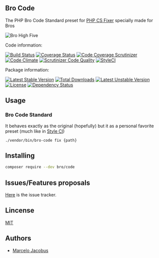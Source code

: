 Bro Code
-----------------

The PHP Bro Code Standard preset for [PHP CS Fixer](https://github.com/FriendsOfPHP/PHP-CS-Fixer/tree/master) specially made for Bros

![Bro High Five](https://github.com/mjacobus/bro-code/blob/master/img/bro-high-five.jpg)

Code information:

[![Build Status](https://travis-ci.org/mjacobus/bro-code.svg?branch=master)](https://travis-ci.org/mjacobus/bro-code)
[![Coverage Status](https://coveralls.io/repos/mjacobus/bro-code/badge.png?branch=master)](https://coveralls.io/r/mjacobus/bro-code?branch=master)
[![Code Coverage Scrutinizer](https://scrutinizer-ci.com/g/mjacobus/bro-code/badges/coverage.png?b=master)](https://scrutinizer-ci.com/g/mjacobus/bro-code/?branch=master)
[![Code Climate](https://codeclimate.com/github/mjacobus/bro-code.png)](https://codeclimate.com/github/mjacobus/bro-code)
[![Scrutinizer Code Quality](https://scrutinizer-ci.com/g/mjacobus/bro-code/badges/quality-score.png?b=master)](https://scrutinizer-ci.com/g/mjacobus/bro-code/?branch=master)
[![StyleCI](https://styleci.io/repos/65389874/shield)](https://styleci.io/repos/65389874)

Package information:

[![Latest Stable Version](https://poser.pugx.org/bro/code/v/stable.svg)](https://packagist.org/packages/bro/code)
[![Total Downloads](https://poser.pugx.org/bro/code/downloads.svg)](https://packagist.org/packages/bro/code)
[![Latest Unstable Version](https://poser.pugx.org/bro/code/v/unstable.svg)](https://packagist.org/packages/bro/code)
[![License](https://poser.pugx.org/bro/code/license.svg)](https://packagist.org/packages/bro/code)
[![Dependency Status](https://gemnasium.com/mjacobus/bro-code.png)](https://gemnasium.com/mjacobus/bro-code)

## Usage

### Bro Code Standard

It behaves exactly as the original (hopefully) but it as a personal favorite preset (much like in [Style CI](https://styleci.readme.io/docs/presets))

```
./vendor/bin/bro-code fix {path}
```

## Installing

```bash
composer require --dev bro/code
```

## Issues/Features proposals

[Here](https://github.com/mjacobus/bro-code/issues) is the issue tracker.


## Lincense

[MIT](MIT-LICENSE)

## Authors

- [Marcelo Jacobus](https://github.com/mjacobus)
